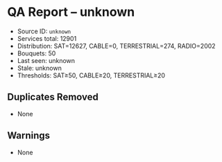 # QA Report – unknown

- Source ID: `unknown`
- Services total: 12901
- Distribution: SAT=12627, CABLE=0, TERRESTRIAL=274, RADIO=2002
- Bouquets: 50
- Last seen: unknown
- Stale: unknown
- Thresholds: SAT≥50, CABLE≥20, TERRESTRIAL≥20

## Duplicates Removed
- None

## Warnings
- None
